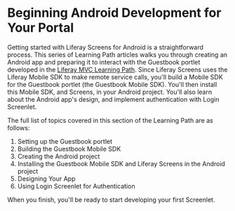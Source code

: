 # Beginning Android Development for Your Portal [](id=beginning-android-development-for-your-portal)

Getting started with Liferay Screens for Android is a straightforward process. 
This series of Learning Path articles walks you through creating an Android app 
and preparing it to interact with the Guestbook portlet developed in the 
[Liferay MVC Learning Path](/develop/learning-paths/mvc/-/knowledge_base/6-2/beginning-liferay-development). 
Since Liferay Screens uses the Liferay Mobile SDK to make remote service calls, 
you'll build a Mobile SDK for the Guestbook portlet (the Guestbook Mobile SDK). 
You'll then install this Mobile SDK, and Screens, in your Android project. 
You'll also learn about the Android app's design, and implement authentication 
with Login Screenlet. 

The full list of topics covered in this section of the Learning Path are as 
follows:

1.  Setting up the Guestbook portlet
2.  Building the Guestbook Mobile SDK
3.  Creating the Android project
4.  Installing the Guestbook Mobile SDK and Liferay Screens in the Android 
    project
5.  Designing Your App
6.  Using Login Screenlet for Authentication

When you finish, you'll be ready to start developing your first Screenlet.
